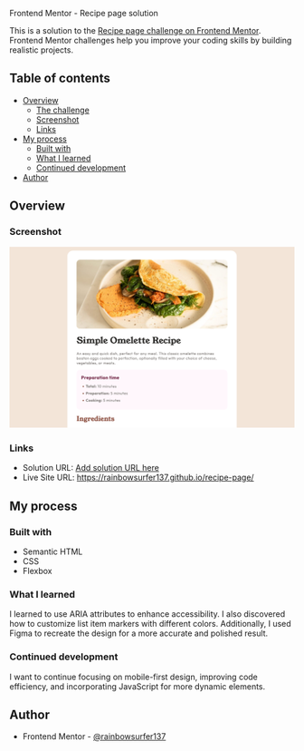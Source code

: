  Frontend Mentor - Recipe page solution

This is a solution to the [Recipe page challenge on Frontend Mentor](https://www.frontendmentor.io/challenges/recipe-page-KiTsR8QQKm). Frontend Mentor challenges help you improve your coding skills by building realistic projects. 

## Table of contents

- [Overview](#overview)
  - [The challenge](#the-challenge)
  - [Screenshot](#screenshot)
  - [Links](#links)
- [My process](#my-process)
  - [Built with](#built-with)
  - [What I learned](#what-i-learned)
  - [Continued development](#continued-development)
- [Author](#author)


## Overview

### Screenshot

![](assets/images/screenshot.png)


### Links

- Solution URL: [Add solution URL here](https://your-solution-url.com)
- Live Site URL: https://rainbowsurfer137.github.io/recipe-page/

## My process

### Built with

- Semantic HTML
- CSS
- Flexbox

### What I learned

I learned to use ARIA attributes to enhance accessibility. I also discovered how to customize list item markers with different colors. Additionally, I used Figma to recreate the design for a more accurate and polished result.

### Continued development

I want to continue focusing on mobile-first design, improving code efficiency, and incorporating JavaScript for more dynamic elements.

## Author

- Frontend Mentor - [@rainbowsurfer137](https://www.frontendmentor.io/profile/rainbowsurfer137)